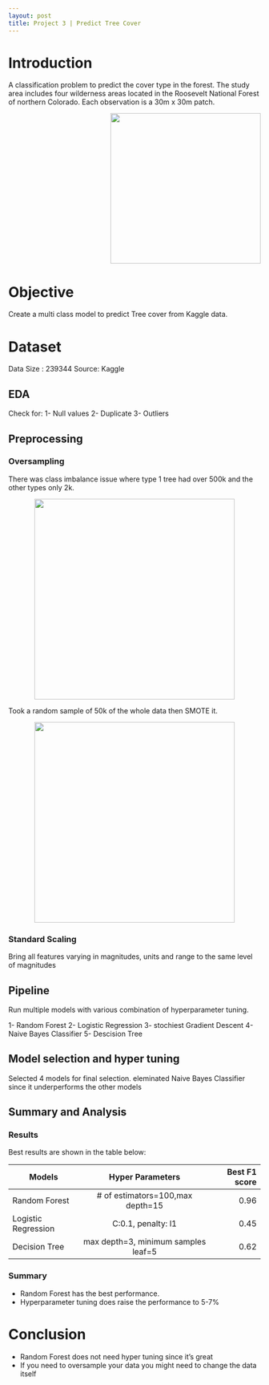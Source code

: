 ```yaml
---
layout: post
title: Project 3 | Predict Tree Cover
---
```


# Introduction

A classification problem to predict the cover type in the forest. The study area includes four wilderness areas located in the Roosevelt National Forest of northern Colorado. Each observation is a 30m x 30m patch. 

<p align="right">
  <img src="https://user-images.githubusercontent.com/20974667/66707339-8a48d280-ed47-11e9-9d7a-d7ff47451906.png" 
     width="300" height="300">
</p>

# Objective

Create a multi class model to predict Tree cover from Kaggle data.

# Dataset

Data Size : 239344
Source: Kaggle

## EDA
Check for:
1- Null values
2- Duplicate
3- Outliers

## Preprocessing

### Oversampling

There was class imbalance issue where  type 1 tree had over 500k and the other types only 2k.

<p align="center">
  <img src="https://user-images.githubusercontent.com/20974667/66707269-6a64df00-ed46-11e9-8e41-7ffdfd4726dd.png" 
     width="400" height="400">
</p>

Took a random sample of 50k of the whole data then SMOTE it.

<p align="center">
  <img src="https://user-images.githubusercontent.com/20974667/66764968-9487df80-eeb3-11e9-921a-d94212aecabc.png" 
     width="400" height="400">
</p>




### Standard Scaling

Bring all features varying in magnitudes, units and range to the same level of magnitudes


## Pipeline

Run multiple models with various combination of hyperparameter tuning.

1- Random Forest
2- Logistic Regression
3- stochiest Gradient Descent
4- Naive Bayes Classifier
5- Descision Tree

## Model selection and hyper tuning

Selected 4 models for final selection.
eleminated Naive Bayes Classifier since it underperforms the other models

## Summary and Analysis

### Results

Best results are shown in the table below:

| Models        | Hyper Parameters | Best F1 score  |
| ------------- |:-------------:| -----:|
| Random Forest      | # of estimators=100,max depth=15 | 0.96 |
| Logistic Regression      | C:0.1, penalty: l1     |   0.45 |
| Decision Tree | max depth=3, minimum samples leaf=5   |    0.62 |

### Summary

* Random Forest has the best performance.
* Hyperparameter tuning does raise the performance to 5-7%


# Conclusion

* Random Forest does not need hyper tuning since it’s great
* If you need to oversample your data you might need to change the data itself




